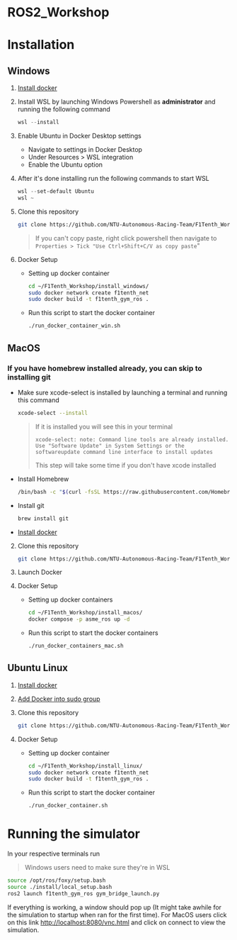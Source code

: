 # ROS2_Workshop
  
# Installation

## Windows

1. [Install docker](https://desktop.docker.com/win/main/amd64/Docker%20Desktop%20Installer.exe)
3. Install WSL by launching Windows Powershell as **administrator** and running the following command
   
    ```powershell
    wsl --install
    ```
    
4. Enable Ubuntu in Docker Desktop settings
    - Navigate to settings in Docker Desktop
    - Under Resources > WSL integration
    - Enable the Ubuntu option
  
5. After it's done installing run the following commands to start WSL

   ```powershell
   wsl --set-default Ubuntu
   wsl ~
   ```
6. Clone this repository
   ```sh
   git clone https://github.com/NTU-Autonomous-Racing-Team/F1Tenth_Workshop.git ~/F1Tenth_Workshop/
   ```
   > If you can't copy paste, right click powershell then navigate to `Properties > Tick "Use Ctrl+Shift+C/V as copy paste`"
8. Docker Setup
    - Setting up docker container
      
      ```sh
      cd ~/F1Tenth_Workshop/install_windows/
      sudo docker network create f1tenth_net
      sudo docker build -t f1tenth_gym_ros .
      ```

    - Run this script to start the docker container
      ```sh
      ./run_docker_container_win.sh
      ```
      
## MacOS

### **If you have homebrew installed already, you can skip to installing git**
   - Make sure xcode-select is installed by launching a terminal and running this command
     ```sh
     xcode-select --install
     ```
     > If it is installed you will see this in your terminal
     >
     > `xcode-select: note: Command line tools are already installed. Use "Software Update" in System Settings or the softwareupdate command line interface to install updates`
     > 
     > This step will take some time if you don't have xcode installed
   - Install Homebrew
     ```sh
     /bin/bash -c "$(curl -fsSL https://raw.githubusercontent.com/Homebrew/install/HEAD/install.sh)"
     ```
   - Install git
   
     ```sh
     brew install git
     ```
   - [Install docker](https://docs.docker.com/desktop/install/mac-install/)
2.  Clone this repository
   
     ```sh
     git clone https://github.com/NTU-Autonomous-Racing-Team/F1Tenth_Workshop.git ~/F1Tenth_Workshop/
     ```
3. Launch Docker
4. Docker Setup
    - Setting up docker containers
      ```sh
      cd ~/F1Tenth_Workshop/install_macos/
      docker compose -p asme_ros up -d
      ```
    
    - Run this script to start the docker containers
      ```sh
      ./run_docker_containers_mac.sh
      ```
      
## Ubuntu Linux

1. [Install docker](https://docs.docker.com/engine/install/ubuntu/)
2. [Add Docker into sudo group ](https://docs.docker.com/engine/install/linux-postinstall/)
3. Clone this repository
   
    ```sh
    git clone https://github.com/NTU-Autonomous-Racing-Team/F1Tenth_Workshop.git ~/F1Tenth_Workshop/
    ```
    
5. Docker Setup
    - Setting up docker container      
      ```sh
      cd ~/F1Tenth_Workshop/install_linux/
      sudo docker network create f1tenth_net
      sudo docker build -t f1tenth_gym_ros .
      ```

    - Run this script to start the docker container
      ```sh
      ./run_docker_container.sh
      ```

# Running the simulator

In your respective terminals run 
> Windows users need to make sure they're in WSL
```sh
source /opt/ros/foxy/setup.bash
source ./install/local_setup.bash
ros2 launch f1tenth_gym_ros gym_bridge_launch.py
```
If everything is working, a window should pop up (It might take awhile for the simulation to startup when ran for the first time). For MacOS users click on this link [http://localhost:8080/vnc.html](http://localhost:8080/vnc.html) and click on connect to view the simulation.
